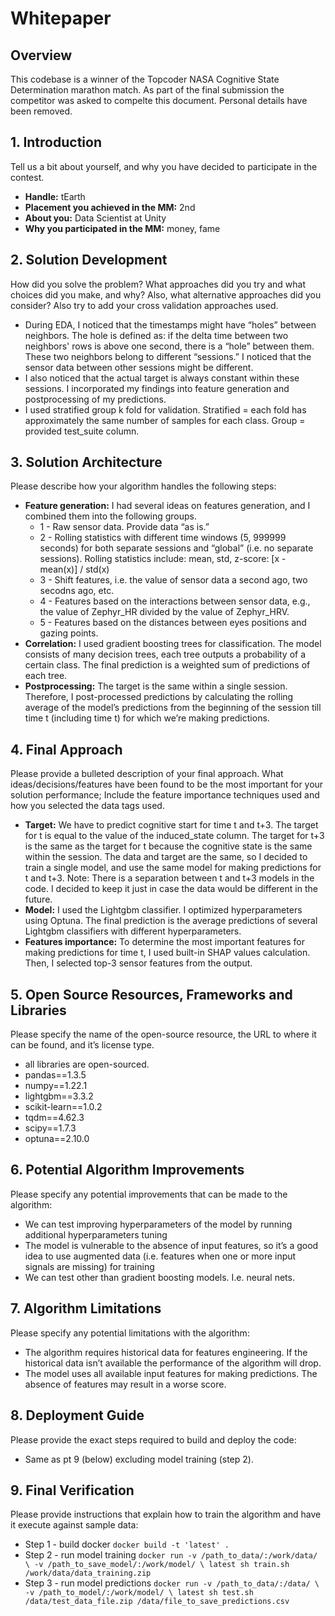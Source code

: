 # Whitepaper
## Overview
This codebase is a winner of the Topcoder NASA Cognitive State Determination marathon match. As part of the final submission the competitor was asked to compelte this document. Personal details have been removed. 

## 1. Introduction
Tell us a bit about yourself, and why you have decided to participate in the contest.
- **Handle:** tEarth
- **Placement you achieved in the MM:** 2nd
- **About you:** Data Scientist at Unity
- **Why you participated in the MM:** money, fame

## 2. Solution Development
How did you solve the problem? What approaches did you try and what choices did you make, and why? Also, what alternative approaches did you consider? Also try to add your cross validation approaches used.
- During EDA, I noticed that the timestamps might have “holes” between neighbors. The hole is defined as: if the delta time between two neighbors' rows is above one second, there is a “hole” between them. These two neighbors belong to different “sessions.” I noticed that the sensor data between other sessions might be different. 
- I also noticed that the actual target is always constant within these sessions. I incorporated my findings into feature generation and postprocessing of my predictions.
- I used stratified group k fold for validation. Stratified = each fold has approximately the same number of samples for each class. Group = provided test_suite column.

## 3. Solution Architecture
Please describe how your algorithm handles the following steps:
- **Feature generation:** I had several ideas on features generation, and I combined them into the following groups. 
  - 1 - Raw sensor data. Provide data “as is.” 
  - 2 - Rolling statistics with different time windows (5, 999999 seconds) for both separate sessions and “global” (i.e. no separate sessions). Rolling statistics include: mean, std, z-score: [x - mean(x)] / std(x) 
  - 3 - Shift features, i.e. the value of sensor data a second ago, two secodns ago, etc. 
  - 4 - Features based on the interactions between sensor data, e.g., the value of Zephyr_HR divided by the value of Zephyr_HRV. 
  - 5 - Features based on the distances between eyes positions and gazing points.
- **Correlation:** I used gradient boosting trees for classification. The model consists of many decision trees, each tree outputs a probability of a certain class. The final prediction is a weighted sum of predictions of each tree. 
- **Postprocessing:** The target is the same within a single session. Therefore, I post-processed predictions by calculating the rolling average of the model’s predictions from the beginning of the session till time t (including time t) for which we’re making predictions.

## 4. Final Approach
Please provide a bulleted description of your final approach. What ideas/decisions/features have been found to be the most important for your solution performance; Include the feature importance techniques used and how you selected the data tags used.
- **Target:** We have to predict cognitive start for time t and t+3. The target for t is equal to the value of the induced_state column. The target for t+3 is the same as the target for t because the cognitive state is the same within the session. The data and target are the same, so I decided to train a single model, and use the same model for making predictions for t and t+3. Note: There is a separation between t and t+3 models in the code. I decided to keep it just in case the data would be different in the future.
- **Model:** I used the Lightgbm classifier. I optimized hyperparameters using Optuna. The final prediction is the average predictions of several Lightgbm classifiers with different hyperparameters.
- **Features importance:** To determine the most important features for making predictions for time t, I used built-in SHAP values calculation. Then, I selected top-3 sensor features from the output.

## 5. Open Source Resources, Frameworks and Libraries
Please specify the name of the open-source resource, the URL to where it can be found, and it’s  license type.
- all libraries are open-sourced.
- pandas==1.3.5
- numpy==1.22.1
- lightgbm==3.3.2
- scikit-learn==1.0.2
- tqdm==4.62.3
- scipy==1.7.3
- optuna==2.10.0

## 6. Potential Algorithm Improvements
Please specify any potential improvements that can be made to the algorithm:
- We can test improving hyperparameters of the model by running additional hyperparameters tuning 
- The model is vulnerable to the absence of input features, so it’s a good idea to use augmented data (i.e. features when one or more input signals are missing) for training
- We can test other than gradient boosting models. I.e. neural nets. 

## 7. Algorithm Limitations
Please specify any potential limitations with the algorithm:
- The algorithm requires historical data for features engineering. If the historical data isn’t available the performance of the algorithm will drop. 
- The model uses all available input features for making predictions. The absence of features may result in a worse score.

## 8. Deployment Guide
Please provide the exact steps required to build and deploy the code:
- Same as pt 9 (below) excluding model training (step 2).

## 9. Final Verification
Please provide instructions that explain how to train the algorithm and have it execute against sample data:
- Step 1 - build docker `docker build -t 'latest' .` 
- Step 2 - run model training 
`docker run -v /path_to_data/:/work/data/ \ -v /path_to_save_model/:/work/model/ \ latest sh train.sh /work/data/data_training.zip`
- Step 3 - run model predictions 
`docker run -v /path_to_data/:/data/ \ -v /path_to_model/:/work/model/ \ latest sh test.sh /data/test_data_file.zip /data/file_to_save_predictions.csv`

